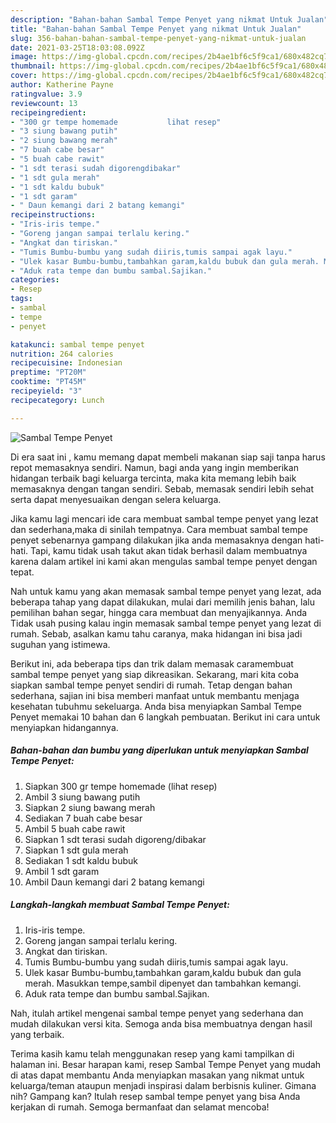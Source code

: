 ```yaml
---
description: "Bahan-bahan Sambal Tempe Penyet yang nikmat Untuk Jualan"
title: "Bahan-bahan Sambal Tempe Penyet yang nikmat Untuk Jualan"
slug: 356-bahan-bahan-sambal-tempe-penyet-yang-nikmat-untuk-jualan
date: 2021-03-25T18:03:08.092Z
image: https://img-global.cpcdn.com/recipes/2b4ae1bf6c5f9ca1/680x482cq70/sambal-tempe-penyet-foto-resep-utama.jpg
thumbnail: https://img-global.cpcdn.com/recipes/2b4ae1bf6c5f9ca1/680x482cq70/sambal-tempe-penyet-foto-resep-utama.jpg
cover: https://img-global.cpcdn.com/recipes/2b4ae1bf6c5f9ca1/680x482cq70/sambal-tempe-penyet-foto-resep-utama.jpg
author: Katherine Payne
ratingvalue: 3.9
reviewcount: 13
recipeingredient:
- "300 gr tempe homemade           lihat resep"
- "3 siung bawang putih"
- "2 siung bawang merah"
- "7 buah cabe besar"
- "5 buah cabe rawit"
- "1 sdt terasi sudah digorengdibakar"
- "1 sdt gula merah"
- "1 sdt kaldu bubuk"
- "1 sdt garam"
- " Daun kemangi dari 2 batang kemangi"
recipeinstructions:
- "Iris-iris tempe."
- "Goreng jangan sampai terlalu kering."
- "Angkat dan tiriskan."
- "Tumis Bumbu-bumbu yang sudah diiris,tumis sampai agak layu."
- "Ulek kasar Bumbu-bumbu,tambahkan garam,kaldu bubuk dan gula merah. Masukkan tempe,sambil dipenyet dan tambahkan kemangi."
- "Aduk rata tempe dan bumbu sambal.Sajikan."
categories:
- Resep
tags:
- sambal
- tempe
- penyet

katakunci: sambal tempe penyet 
nutrition: 264 calories
recipecuisine: Indonesian
preptime: "PT20M"
cooktime: "PT45M"
recipeyield: "3"
recipecategory: Lunch

---
```



![Sambal Tempe Penyet](https://img-global.cpcdn.com/recipes/2b4ae1bf6c5f9ca1/680x482cq70/sambal-tempe-penyet-foto-resep-utama.jpg)

Di era  saat ini , kamu memang dapat membeli makanan siap saji tanpa harus repot memasaknya sendiri. Namun, bagi anda yang ingin memberikan hidangan terbaik bagi keluarga tercinta, maka kita memang lebih baik memasaknya dengan tangan sendiri. Sebab, memasak sendiri lebih sehat serta dapat menyesuaikan dengan selera keluarga.

Jika kamu lagi mencari ide cara membuat sambal tempe penyet yang lezat dan sederhana,maka di sinilah tempatnya. Cara membuat sambal tempe penyet  sebenarnya gampang dilakukan jika anda memasaknya dengan hati-hati. Tapi, kamu tidak usah takut akan tidak berhasil dalam membuatnya 
karena dalam artikel ini kami akan mengulas sambal tempe penyet dengan tepat.  



Nah untuk kamu yang akan memasak sambal tempe penyet yang lezat, ada beberapa tahap yang dapat dilakukan, mulai dari memilih jenis bahan, lalu pemilihan bahan segar, hingga cara membuat dan menyajikannya. Anda Tidak usah pusing kalau ingin memasak sambal tempe penyet yang lezat di rumah. Sebab, asalkan kamu  tahu caranya, maka hidangan ini bisa jadi suguhan yang istimewa.

Berikut ini, ada beberapa tips dan trik dalam memasak caramembuat sambal tempe penyet yang siap dikreasikan. Sekarang, mari kita coba siapkan sambal tempe penyet sendiri di rumah. Tetap dengan bahan sederhana, sajian ini bisa memberi manfaat untuk membantu menjaga kesehatan tubuhmu sekeluarga. Anda bisa menyiapkan Sambal Tempe Penyet memakai 10 bahan dan 6 langkah pembuatan. Berikut ini cara untuk menyiapkan hidangannya.

<!--inarticleads1-->

##### Bahan-bahan dan bumbu yang diperlukan untuk menyiapkan Sambal Tempe Penyet:

1. Siapkan 300 gr tempe homemade           (lihat resep)
1. Ambil 3 siung bawang putih
1. Siapkan 2 siung bawang merah
1. Sediakan 7 buah cabe besar
1. Ambil 5 buah cabe rawit
1. Siapkan 1 sdt terasi sudah digoreng/dibakar
1. Siapkan 1 sdt gula merah
1. Sediakan 1 sdt kaldu bubuk
1. Ambil 1 sdt garam
1. Ambil  Daun kemangi dari 2 batang kemangi




<!--inarticleads2-->

##### Langkah-langkah membuat Sambal Tempe Penyet:

1. Iris-iris tempe.
1. Goreng jangan sampai terlalu kering.
1. Angkat dan tiriskan.
1. Tumis Bumbu-bumbu yang sudah diiris,tumis sampai agak layu.
1. Ulek kasar Bumbu-bumbu,tambahkan garam,kaldu bubuk dan gula merah. Masukkan tempe,sambil dipenyet dan tambahkan kemangi.
1. Aduk rata tempe dan bumbu sambal.Sajikan.




Nah, itulah artikel mengenai  sambal tempe penyet  yang sederhana dan mudah dilakukan versi kita. Semoga anda bisa membuatnya dengan hasil yang terbaik. 

Terima kasih kamu telah menggunakan resep yang kami tampilkan di halaman ini. Besar harapan kami, resep  Sambal Tempe Penyet yang mudah di atas dapat membantu Anda menyiapkan masakan yang nikmat untuk keluarga/teman ataupun menjadi inspirasi dalam berbisnis kuliner. Gimana nih? Gampang kan? Itulah resep sambal tempe penyet yang bisa Anda kerjakan di rumah. Semoga bermanfaat dan selamat mencoba!

